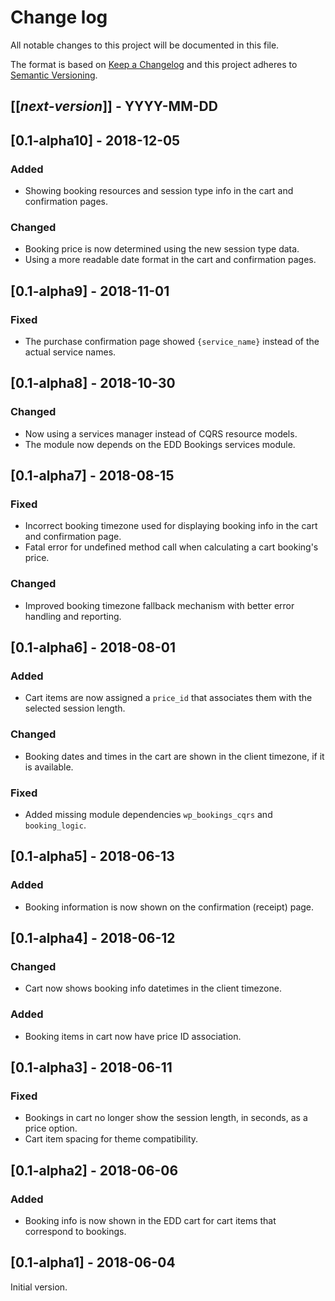 # Change log
All notable changes to this project will be documented in this file.

The format is based on [Keep a Changelog](http://keepachangelog.com/)
and this project adheres to [Semantic Versioning](http://semver.org/).

## [[*next-version*]] - YYYY-MM-DD

## [0.1-alpha10] - 2018-12-05
### Added
- Showing booking resources and session type info in the cart and confirmation pages.

### Changed
- Booking price is now determined using the new session type data.
- Using a more readable date format in the cart and confirmation pages.

## [0.1-alpha9] - 2018-11-01
### Fixed
- The purchase confirmation page showed `{service_name}` instead of the actual service names.

## [0.1-alpha8] - 2018-10-30
### Changed
- Now using a services manager instead of CQRS resource models.
- The module now depends on the EDD Bookings services module.

## [0.1-alpha7] - 2018-08-15
### Fixed
- Incorrect booking timezone used for displaying booking info in the cart and confirmation page.
- Fatal error for undefined method call when calculating a cart booking's price.

### Changed
- Improved booking timezone fallback mechanism with better error handling and reporting.

## [0.1-alpha6] - 2018-08-01
### Added
- Cart items are now assigned a `price_id` that associates them with the selected session length.

### Changed
- Booking dates and times in the cart are shown in the client timezone, if it is available. 

### Fixed
- Added missing module dependencies `wp_bookings_cqrs` and `booking_logic`.

## [0.1-alpha5] - 2018-06-13
### Added
- Booking information is now shown on the confirmation (receipt) page.

## [0.1-alpha4] - 2018-06-12
### Changed
- Cart now shows booking info datetimes in the client timezone.

### Added
- Booking items in cart now have price ID association.

## [0.1-alpha3] - 2018-06-11
### Fixed
- Bookings in cart no longer show the session length, in seconds, as a price option.
- Cart item spacing for theme compatibility.

## [0.1-alpha2] - 2018-06-06
### Added
- Booking info is now shown in the EDD cart for cart items that correspond to bookings.

## [0.1-alpha1] - 2018-06-04
Initial version.
